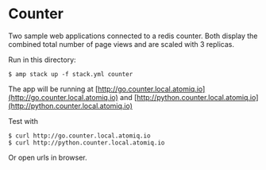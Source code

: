 Counter
=======

Two sample web applications connected to a redis counter. Both display the combined total number of page views and are scaled with 3 replicas.

Run in this directory:

    $ amp stack up -f stack.yml counter

The app will be running at [http://go.counter.local.atomiq.io](http://go.counter.local.atomiq.io) and [http://python.counter.local.atomiq.io](http://python.counter.local.atomiq.io)

Test with

    $ curl http://go.counter.local.atomiq.io
    $ curl http://python.counter.local.atomiq.io

Or open urls in browser.

